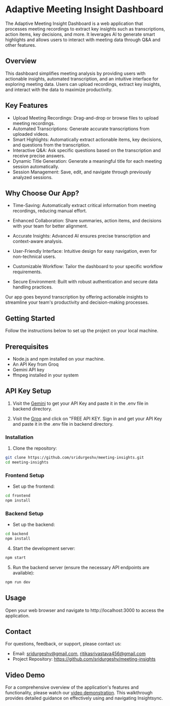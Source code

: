# Adaptive Meeting Insight Dashboard
The Adaptive Meeting Insight Dashboard is a web application that processes meeting recordings to extract key insights such as transcriptions, action items, key decisions, and more. It leverages AI to generate smart highlights and allows users to interact with meeting data through Q&A and other features.

## Overview
This dashboard simplifies meeting analysis by providing users with actionable insights, automated transcription, and an intuitive interface for exploring meeting data. Users can upload recordings, extract key insights, and interact with the data to maximize productivity.

## Key Features
- Upload Meeting Recordings: Drag-and-drop or browse files to upload meeting recordings.
- Automated Transcriptions: Generate accurate transcriptions from uploaded videos.
- Smart Highlights: Automatically extract actionable items, key decisions, and questions from the transcription.
- Interactive Q&A: Ask specific questions based on the transcription and receive precise answers.
- Dynamic Title Generation: Generate a meaningful title for each meeting session automatically.
- Session Management: Save, edit, and navigate through previously analyzed sessions.

## Why Choose Our App?
- Time-Saving: Automatically extract critical information from meeting recordings, reducing manual effort.

- Enhanced Collaboration: Share summaries, action items, and decisions with your team for better alignment.

- Accurate Insights: Advanced AI ensures precise transcription and context-aware analysis.

- User-Friendly Interface: Intuitive design for easy navigation, even for non-technical users.

- Customizable Workflow: Tailor the dashboard to your specific workflow requirements.

- Secure Environment: Built with robust authentication and secure data handling practices.

Our app goes beyond transcription by offering actionable insights to streamline your team's productivity and decision-making processes.

## Getting Started
Follow the instructions below to set up the project on your local machine.

## Prerequisites
- Node.js and npm installed on your machine.
- An API Key from Groq
- Gemini API key
- ffmpeg installed in your system 

##  API Key Setup

1. Visit the [Gemini](https://g.co/kgs/rt8LbjZ) to get your API Key and paste it in the .env file in backend directory.
   
 4. Visit the [Groq](https://groq.com/) and click on "FREE API KEY. Sign in and get your API Key and paste it in the .env file in backend directory.
   

### Installation

1. Clone the repository:
```bash
git clone https://github.com/sridurgeshv/meeting-insights.git
cd meeting-insights
```

### Frontend Setup

- Set up the frontend:
```bash
cd frontend
npm install
```

### Backend Setup

- Set up the backend:
```bash
cd backend
npm install
```

4. Start the development server:
```bash
npm start
```

5. Run the backend server (ensure the necessary API endpoints are available):
```bash
npm run dev
```

## Usage

Open your web browser and navigate to http://localhost:3000 to access the application.

## Contact

For questions, feedback, or support, please contact us:

- Email: sridurgeshv@gmail.com, ritikasrivastava456@gmail.com
- Project Repository: https://github.com/sridurgeshv/meeting-insights
  
## Video Demo
For a comprehensive overview of the application's features and functionality, please watch our [video demonstration](). This walkthrough provides detailed guidance on effectively using and navigating Insightsync.
